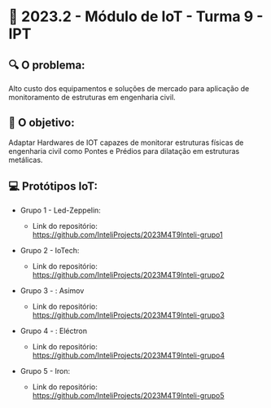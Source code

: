 # 🙋‍ 2023.2 - Módulo de IoT - Turma 9 - IPT

## :mag: O problema:

Alto custo dos equipamentos e soluções de mercado para aplicação de monitoramento de estruturas em engenharia civil.

## :dart: O objetivo:

Adaptar Hardwares de IOT capazes de monitorar estruturas físicas de engenharia civil como Pontes e Prédios para dilatação em estruturas metálicas.

## :computer: Protótipos IoT:

- Grupo 1 - Led-Zeppelin:
  - Link do repositório: https://github.com/InteliProjects/2023M4T9Inteli-grupo1

- Grupo 2 - IoTech:
  - Link do repositório: https://github.com/InteliProjects/2023M4T9Inteli-grupo2
  
- Grupo 3 - : Asimov
  - Link do repositório: https://github.com/InteliProjects/2023M4T9Inteli-grupo3
  
- Grupo 4 - : Eléctron
  - Link do repositório: https://github.com/InteliProjects/2023M4T9Inteli-grupo4
  
- Grupo 5 - Iron:
  - Link do repositório: https://github.com/InteliProjects/2023M4T9Inteli-grupo5 
